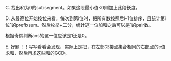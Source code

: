 C. 找出和为0的subsegment。如果这段最小值<0则加上此段长度。

D. 从最高位开始按位来看。每次到第i位时，把所有数按照后i-1位排序，且统计第i位1的prefixsum。然后枚举+二分，统计这一位加和之后可以是1的pair数。

   根据奇偶判断ans的这一位应该是1还是0。
   
E. 好题！！写写看看会发现，实际上是把，在左部邻接点集合相同的右部点的c值求和，然后再求这些和的GCD。
